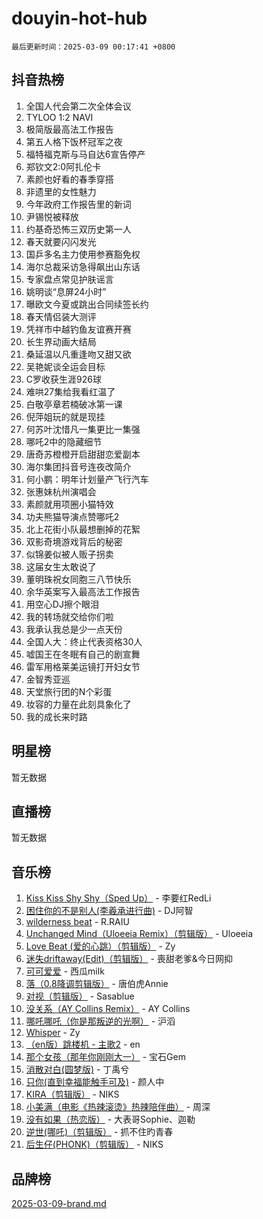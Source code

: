 # douyin-hot-hub

`最后更新时间：2025-03-09 00:17:41 +0800`

## 抖音热榜

1. 全国人代会第二次全体会议
1. TYLOO 1:2 NAVI
1. 极简版最高法工作报告
1. 第五人格下饭杯冠军之夜
1. 福特福克斯与马自达6宣告停产
1. 郑钦文2:0阿扎伦卡
1. 素颜也好看的春季穿搭
1. 非遗里的女性魅力
1. 今年政府工作报告里的新词
1. 尹锡悦被释放
1. 约基奇恐怖三双历史第一人
1. 春天就要闪闪发光
1. 国乒多名主力使用参赛豁免权
1. 海尔总裁采访急得飙出山东话
1. 专家盘点常见护肤谣言
1. 姚明谈“息屏24小时”
1. 曝欧文今夏或跳出合同续签长约
1. 春天情侣装大测评
1. 凭祥市中越钓鱼友谊赛开赛
1. 长生界动画大结局
1. 桑延温以凡重逢吻又甜又欲
1. 吴艳妮谈全运会目标
1. C罗收获生涯926球
1. 难哄27集给我看红温了
1. 白敬亭章若楠破冰第一课
1. 倪萍姐玩的就是现挂
1. 何苏叶沈惜凡一集更比一集强
1. 哪吒2中的隐藏细节
1. 唐奇苏橙橙开启甜甜恋爱副本
1. 海尔集团抖音号连夜改简介
1. 何小鹏：明年计划量产飞行汽车
1. 张惠妹杭州演唱会
1. 素颜就用项圈小猫特效
1. 功夫熊猫导演点赞哪吒2
1. 北上花街小队最想删掉的花絮
1. 双影奇境游戏背后的秘密
1. 似锦姜似被人贩子拐卖
1. 这届女生太敢说了
1. 董明珠祝女同胞三八节快乐
1. 余华英案写入最高法工作报告
1. 用空心DJ擦个眼泪
1. 我的转场就交给你们啦
1. 我承认我总是少一点天份
1. 全国人大：终止代表资格30人
1. 嘘国王在冬眠有自己的剧宣舞
1. 雷军用格莱美运镜打开妇女节
1. 金智秀亚巡
1. 天堂旅行团的N个彩蛋
1. 妆容的力量在此刻具象化了
1. 我的成长来时路

## 明星榜

暂无数据

## 直播榜

暂无数据

## 音乐榜

1. [Kiss Kiss Shy Shy（Sped Up）](https://sf3-cdn-tos.douyinstatic.com/obj/tos-cn-ve-2774/oYpXDAeGgQK0zfPaji7iKUixpCXFGILeLGmvYA) - 李要红RedLi
1. [困住你的不是别人(李羲承进行曲)](https://sf3-cdn-tos.douyinstatic.com/obj/tos-cn-ve-2774/okWrrVL1iQGZbfHVeCPAe7IaerYfM2jEQi5mNI) - DJ阿智
1. [wilderness beat](https://sf3-cdn-tos.douyinstatic.com/obj/tos-cn-ve-2774/o0oBmODSFCpfFdLRGzAAFC2ah9AIMEQfAOueVE) - R.RAIU
1. [Unchanged Mind（Uloeeia Remix）（剪辑版）](https://sf3-cdn-tos.douyinstatic.com/obj/tos-cn-ve-2774/oIHYu1YfsziJqmggAqBsXOiiI2Y1QB6I61RsMW) - Uloeeia
1. [Love Beat  (爱的心跳）（剪辑版）](https://sf5-hl-cdn-tos.douyinstatic.com/obj/tos-cn-ve-2774/oUlARwvEINIisZ9nCnKMZiYFGfCCYLtDADDBge) - Zy
1. [迷失driftaway(Edit)（剪辑版）](https://sf5-hl-cdn-tos.douyinstatic.com/obj/tos-cn-ve-2774/ogaa1xGNeFO6FCaMgO8PzzAceEI4fBLDMi15H3) - 喪甜老爹&今日网抑
1. [可可爱爱](https://sf5-hl-cdn-tos.douyinstatic.com/obj/tos-cn-ve-2774/0deb1e75aea643b9927ba26aaafa29dd) - 西瓜milk
1. [落（0.8降调剪辑版）](https://sf3-cdn-tos.douyinstatic.com/obj/tos-cn-ve-2774/ociN0WUv3APijBYr6DUmAHmdkZ5MjM6gIF3iA) - 唐伯虎Annie
1. [对视（剪辑版）](https://sf6-cdn-tos.douyinstatic.com/obj/tos-cn-ve-2774/ogKtIhiB0WfAa18F9z3uWODMtZi2ysB1VuAIsQ) - Sasablue
1. [没关系（AY Collins Remix）](https://sf5-hl-cdn-tos.douyinstatic.com/obj/tos-cn-ve-2774/oIBbI5Ghw4zdUCQMJrDEFaAQilZP3EIDSi7MW) - AY Collins
1. [哪吒哪吒（你是那叛逆的光啊）](https://sf3-cdn-tos.douyinstatic.com/obj/tos-cn-ve-2774/oUkQCgCDnBanFehFEFQDxCQntAOIfp9gyZYFVo) - 沪滔
1. [Whisper](https://sf3-cdn-tos.douyinstatic.com/obj/tos-cn-ve-2774/oEeYKDxIDCFuArkftgkGqCnG7xZtRC2rEMKBQi) - Zy
1. [（en版）跳楼机 - 主歌2](https://sf3-cdn-tos.douyinstatic.com/obj/tos-cn-ve-2774/oklN6GvgQ2L8DpPeaAGf1gPeyKzjXFwHIwoCZv) - en
1. [那个女孩（那年你刚刚大一）](https://sf3-cdn-tos.douyinstatic.com/obj/tos-cn-ve-2774/o4IZw7TlivwiBBBMA2rIgWrGNIrjFroh6bPqQ) - 宝石Gem
1. [消散对白(圆梦版)](https://sf3-cdn-tos.douyinstatic.com/obj/tos-cn-ve-2774/og4jB5I5IizzoZVAAAzWgBMAsMDWoArfwBOiFs) - 丁禹兮
1. [只你(直到幸福能触手可及)](https://sf3-cdn-tos.douyinstatic.com/obj/tos-cn-ve-2774/o0lBkRDzFTeaVSUz3ZZSCBVtZ5DIMQGfgmEAuE) - 颜人中
1. [KIRA（剪辑版）](https://sf3-cdn-tos.douyinstatic.com/obj/tos-cn-ve-2774/o0Bq3TvdHqOfzihWrHyABMociuMA3Inwsbx9Wi) - NIKS
1. [小美满（电影《热辣滚烫》热辣陪伴曲）](https://sf3-cdn-tos.douyinstatic.com/obj/tos-cn-ve-2774/o0GAn2lSgfZIDUgtevCGDQYnFg4CwnrBaxbTZL) - 周深
1. [没有如果（热恋版）](https://sf3-cdn-tos.douyinstatic.com/obj/tos-cn-ve-2774/o4iETqbxIThtCXlBeV0DfAhZsbCFGhagYupnMx) - 大表哥Sophie、迦勒
1. [逆世(哪吒)（剪辑版）](https://sf3-cdn-tos.douyinstatic.com/obj/tos-cn-ve-2774/oMIEZAfEogrLnzfDWMBiZKCWuXIUFLtRDsOFWs) - 抓不住旳青春
1. [后生仔(PHONK)（剪辑版）](https://sf5-hl-cdn-tos.douyinstatic.com/obj/tos-cn-ve-2774/o0TzmfumdQAJ1aGG9F5LfTXIYeGcqYKRPAeFdJ) - NIKS

## 品牌榜

[2025-03-09-brand.md](2025-03-09-brand.md)
